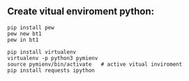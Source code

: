 ## Create vitual enviroment python:
```
pip install pew
pew new bt1
pew in bt1
```

```
pip install virtualenv
virtualenv -p python3 pymienv
source pymienv/bin/activate   # active vitual inviroment
pip install requests ipython
```
